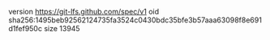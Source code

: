 version https://git-lfs.github.com/spec/v1
oid sha256:1495beb92562124735fa3524c0430bdc35bfe3b57aaa63098f8e691d1fef950c
size 13945

